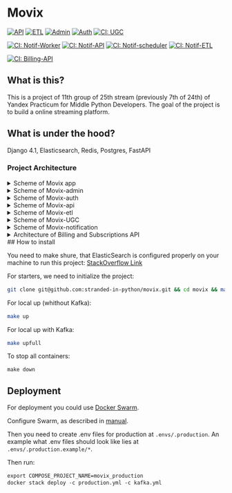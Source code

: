 # Movix

[![API](https://github.com/stranded-in-python/movix-api/actions/workflows/ci.yml/badge.svg)](https://github.com/stranded-in-python/movix-api/actions/workflows/ci.yml)
[![ETL](https://github.com/stranded-in-python/movix-etl/actions/workflows/ci.yml/badge.svg)](https://github.com/stranded-in-python/movix-etl/actions/workflows/ci.yml)
[![Admin](https://github.com/stranded-in-python/movix-admin/actions/workflows/ci.yml/badge.svg)](https://github.com/stranded-in-python/movix-admin/actions/workflows/ci.yml)
[![Auth](https://github.com/stranded-in-python/movix-auth/actions/workflows/ci.yml/badge.svg)](https://github.com/stranded-in-python/movix-auth/actions/workflows/ci.yml)
[![CI: UGC](https://github.com/stranded-in-python/movix-ugc/actions/workflows/ci.yml/badge.svg)](https://github.com/stranded-in-python/movix-ugc/actions/workflows/ci.yml)

[![CI: Notif-Worker](https://github.com/stranded-in-python/movix-notification-worker/actions/workflows/ci.yml/badge.svg)](https://github.com/stranded-in-python/movix-notification-worker/actions/workflows/ci.yml)
[![CI: Notif-API](https://github.com/stranded-in-python/movix-notification-api/actions/workflows/ci.yml/badge.svg)](https://github.com/stranded-in-python/movix-notification-api/actions/workflows/ci.yml)
[![CI: Notif-scheduler](https://github.com/stranded-in-python/movix-notification-scheduler/actions/workflows/ci.yml/badge.svg)](https://github.com/stranded-in-python/movix-notification-scheduler/actions/workflows/ci.yml)
[![CI: Notif-ETL](https://github.com/stranded-in-python/movix-notification-etl/actions/workflows/ci.yml/badge.svg)](https://github.com/stranded-in-python/movix-notification-etl/actions/workflows/ci.yml)

[![CI: Billing-API](https://github.com/stranded-in-python/movix-billing-api/actions/workflows/ci.yml/badge.svg)](https://github.com/stranded-in-python/movix-billing-api/actions/workflows/ci.yml)

## What is this?

This is a project of 11th group of 25th stream (previously 7th of 24th) of Yandex Practicum for Middle Python Developers. The goal of the project is to build a online streaming platform.

## What is under the hood?

Django 4.1, Elasticsearch, Redis, Postgres, FastAPI

### Project Architecture

<details>
<summary>Scheme of Movix app</summary>

![movix-as-is](media/movix-as-is.png)

</details>

<details>
<summary>Scheme of Movix-admin</summary>

![movix-admin](media/movix-admin.png)

</details>

<details>
<summary>Scheme of Movix-auth</summary>

![movix-admin](media/movix-auth.png)

</details>

<details>
<summary>Scheme of Movix-api</summary>

![movix-api](media/movix-api.png)

</details>

<details>
<summary>Scheme of Movix-etl</summary>

![movix-etl](media/movix-etl.png)

</details>

<details>
<summary>Scheme of Movix-UGC</summary>

![movix-ugc](media/movix-ugc.png)

</details>
<details>
<summary>Scheme of Movix-notification</summary>

![image](https://github.com/stranded-in-python/movix/assets/5788811/baf91d5f-8ba4-4b63-af91-01dc03405911)

</details>

<details>
<summary>Architecture of Billing and Subscriptions API</summary>

[Specification](https://gist.github.com/SBKubric/0a514841f52be981afa40c1637efab33)

</details>
## How to install

You need to make shure, that ElasticSearch is configured properly on your machine to run this project: [StackOverflow Link](https://stackoverflow.com/questions/51445846/elasticsearch-max-virtual-memory-areas-vm-max-map-count-65530-is-too-low-inc)

For starters, we need to initialize the project:

```bash
git clone git@github.com:stranded-in-python/movix.git && cd movix && make init
```

For local up (whithout Kafka):

```bash
make up
```

For local up with Kafka:

```bash
make upfull
```

To stop all containers:

```
make down
```

## Deployment

For deployment you could use [Docker Swarm](https://docs.docker.com/engine/swarm/).

Configure Swarm, as described in [manual](https://dockerswarm.rocks/).

Then you need to create .env files for production at `.envs/.production`.
An example what .env files should look like lies at `.envs/.production.example/*`.

Then run:

```
export COMPOSE_PROJECT_NAME=movix_production
docker stack deploy -c production.yml -c kafka.yml
```
